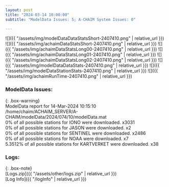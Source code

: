 ```yaml
---
layout: post
title: "2024-03-14 10:00:00"
subtitle: "ModelData Issues: 5; A-CHAIM System Issues: 0"

---
```


![]({{ "/assets/img/modelDataDataStatsShort-2407410.png" | relative_url }})
![]({{ "/assets/img/achaimDataStatsShort-2407410.png" | relative_url }})
![]({{ "/assets/img/achaimDataStatsLong00-2407410.png" | relative_url }})
![]({{ "/assets/img/achaimDataStatsLong01-2407410.png" | relative_url }})
![]({{ "/assets/img/achaimDataStatsLong02-2407410.png" | relative_url }})
![]({{ "/assets/img/modelDataDataStats-2407410.png" | relative_url }})
![]({{ "/assets/img/modelDataStationStats-2407410.png" | relative_url }})
![]({{ "/assets/img/achaimRunTime-2407410.png" | relative_url }})


### ModelData Issues:  
  
{: .box-warning}  
 ModelData report for 14-Mar-2024 10:15:10   
 /home/chaim/ACHAIM_SERVER/A-CHAIM/modelData/2024/074/10/modelData.mat   
 0% of all possible stations for IONO were downloaded. x3031   
 0% of all possible stations for JASON were downloaded. x2   
 0% of all possible stations for SENTINEL were downloaded. x2486   
 0% of all possible stations for NOAA were downloaded. x7   
 5.3512% of all possible stations for KARTVERKET were downloaded. x38   
  


### Logs:  
  
{: .box-note}  
[Logs.zip]({{ "/assets/other/logs.zip" | relative_url }})  
[Log Info]({{ "/logInfo" | relative_url }})  
